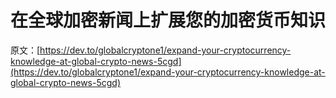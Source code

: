 # 在全球加密新闻上扩展您的加密货币知识

原文：[https://dev.to/globalcryptone1/expand-your-cryptocurrency-knowledge-at-global-crypto-news-5cgd](https://dev.to/globalcryptone1/expand-your-cryptocurrency-knowledge-at-global-crypto-news-5cgd)